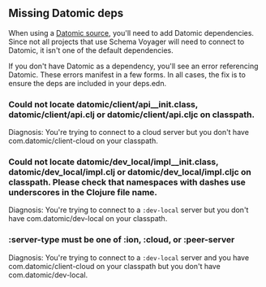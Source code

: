 
## Missing Datomic deps

When using a [Datomic source](/doc/sources.md#datomic-source), you'll need to add Datomic dependencies.
Since not all projects that use Schema Voyager will need to connect to Datomic, it isn't one of the default dependencies.

If you don't have Datomic as a dependency, you'll see an error referencing Datomic.
These errors manifest in a few forms.
In all cases, the fix is to ensure the deps are included in your deps.edn.

### Could not locate datomic/client/api__init.class, datomic/client/api.clj or datomic/client/api.cljc on classpath.

Diagnosis: You're trying to connect to a cloud server but you don't have com.datomic/client-cloud on your classpath.

### Could not locate datomic/dev_local/impl__init.class, datomic/dev_local/impl.clj or datomic/dev_local/impl.cljc on classpath. Please check that namespaces with dashes use underscores in the Clojure file name.

Diagnosis: You're trying to connect to a `:dev-local` server but you don't have com.datomic/dev-local on your classpath.

### :server-type must be one of :ion, :cloud, or :peer-server

Diagnosis: You're trying to connect to a `:dev-local` server and you have com.datomic/client-cloud on your classpath but you don't have com.datomic/dev-local.
